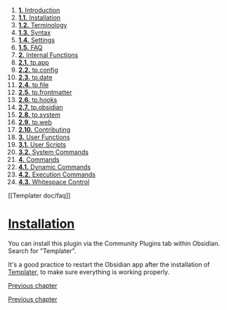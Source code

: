 1. [**1.** Introduction](Atlas/Knowledge/tools/obsidian/Templater/Templater%20doc/introduction.md)
1. [**1.1.** Installation](Atlas/Knowledge/tools/obsidian/Templater/Templater%20doc/installation.md)
2. [**1.2.** Terminology](terminology)
3. [**1.3.** Syntax](syntax)
4. [**1.4.** Settings](settings)
5. [**1.5.** FAQ](Atlas/Knowledge/tools/obsidian/Templater/Templater%20doc/faq.md)
3. [**2.** Internal Functions](Atlas/Knowledge/tools/obsidian/Templater/Templater%20doc/internal-functions/overview)
01. [**2.1.** tp.app](app-module)
02. [**2.2.** tp.config](config-module)
03. [**2.3.** tp.date](date-module)
04. [**2.4.** tp.file](file-module)
05. [**2.5.** tp.frontmatter](frontmatter-module)
06. [**2.6.** tp.hooks](hooks-module)
07. [**2.7.** tp.obsidian](obsidian-module)
08. [**2.8.** tp.system](system-module)
09. [**2.9.** tp.web](web-module)
10. [**2.10.** Contributing](contribute)
5. [**3.** User Functions](Atlas/Knowledge/tools/obsidian/Templater/Templater%20doc/user-functions/overview)
1. [**3.1.** User Scripts](script-user-functions)
2. [**3.2.** System Commands](system-user-functions)
7. [**4.** Commands](Atlas/Knowledge/tools/obsidian/Templater/Templater%20doc/commands/overview)
1. [**4.1.** Dynamic Commands](dynamic-command)
2. [**4.2.** Execution Commands](execution-command)
3. [**4.3.** Whitespace Control](whitespace-control)

[[Templater doc/faq]]

# [Installation](Atlas/Knowledge/tools/obsidian/Templater/Templater%20doc/installation.md)

You can install this plugin via the Community Plugins tab within Obsidian. Search for "Templater".

It's a good practice to restart the Obsidian app after the installation of [Templater](https://github.com/SilentVoid13/Templater), to make sure everything is working properly.

[Previous chapter](Atlas/Knowledge/tools/obsidian/Templater/Templater%20doc/introduction.md)

[Previous chapter](Atlas/Knowledge/tools/obsidian/Templater/Templater%20doc/introduction.md)

